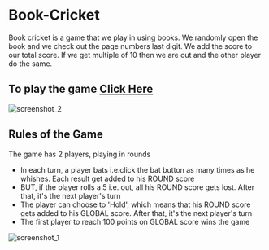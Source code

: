# Book-Cricket
Book cricket is a game that we play in using books. We randomly open the book and we check out the page numbers last digit. We add the score to our total score. If we get multiple of 10 then we are out and the other player do the same.
## To play the game <a href = "https://kumar-akash.github.io/Book-Cricket/">Click Here</a>

![screenshot_2](https://user-images.githubusercontent.com/20499553/35153745-cefde154-fd4d-11e7-9bf2-8d7fb1008aa9.png)

## Rules of the Game
 The game has 2 players, playing in rounds
- In each turn, a player bats i.e.click the bat button as many times as he whishes. Each result get added to his ROUND score
- BUT, if the player rolls a 5 i.e. out, all his ROUND score gets lost. After that, it's the next player's turn
- The player can choose to 'Hold', which means that his ROUND score gets added to his GLOBAL score. After that, it's the next player's turn
- The first player to reach 100 points on GLOBAL score wins the game

![screenshot_1](https://user-images.githubusercontent.com/20499553/35153776-e3423232-fd4d-11e7-8384-b1d850bdebde.png)




